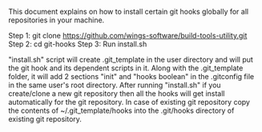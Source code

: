 This document explains on how to install certain git hooks globally for all repositories in your machine.

Step 1: git clone https://github.com/wings-software/build-tools-utility.git
Step 2: cd git-hooks
Step 3: Run install.sh

"install.sh" script will create .git_template in the user directory and will put the git hook and its dependent scripts in it. Along with the .git_template folder, it will add 2 sections "init" and "hooks boolean" in the .gitconfig file in the same user's root directory.
After running "install.sh" if you create/clone a new git repository then all the hooks will get install automatically for the git repository. In case of existing git repository copy the contents of ~/.git_template/hooks into the .git/hooks directory of existing git repository.